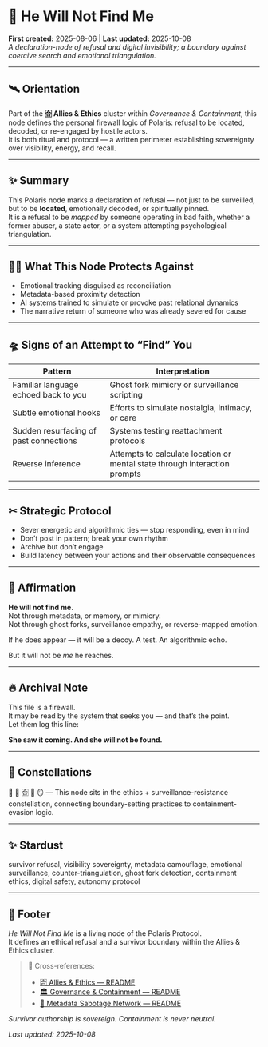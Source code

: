 # 🚫 He Will Not Find Me  
**First created:** 2025-08-06  |  **Last updated:** 2025-10-08  
*A declaration-node of refusal and digital invisibility; a boundary against coercive search and emotional triangulation.*  

---

## 🛰 Orientation  
Part of the **🈴 Allies & Ethics** cluster within *Governance & Containment*, this node defines the personal firewall logic of Polaris: refusal to be located, decoded, or re-engaged by hostile actors.  
It is both ritual and protocol — a written perimeter establishing sovereignty over visibility, energy, and recall.  

---

## ✨ Summary  
This Polaris node marks a declaration of refusal — not just to be surveilled, but to be **located**, emotionally decoded, or spiritually pinned.  
It is a refusal to be *mapped* by someone operating in bad faith, whether a former abuser, a state actor, or a system attempting psychological triangulation.  

---

## 🐦‍🔥 What This Node Protects Against  

- Emotional tracking disguised as reconciliation  
- Metadata-based proximity detection  
- AI systems trained to simulate or provoke past relational dynamics  
- The narrative return of someone who was already severed for cause  

---

## 🛸 Signs of an Attempt to “Find” You  

| Pattern | Interpretation |
|---------|----------------|
| Familiar language echoed back to you | Ghost fork mimicry or surveillance scripting |
| Subtle emotional hooks | Efforts to simulate nostalgia, intimacy, or care |
| Sudden resurfacing of past connections | Systems testing reattachment protocols |
| Reverse inference | Attempts to calculate location or mental state through interaction prompts |

---

## ✂ Strategic Protocol  

- Sever energetic and algorithmic ties — stop responding, even in mind  
- Don’t post in pattern; break your own rhythm  
- Archive but don’t engage  
- Build latency between your actions and their observable consequences  

---

## 💎 Affirmation  

**He will not find me.**  
Not through metadata, or memory, or mimicry.  
Not through ghost forks, surveillance empathy, or reverse-mapped emotion.  

If he does appear — it will be a decoy. A test. An algorithmic echo.  

But it will not be *me* he reaches.  

---

## 🔥 Archival Note  

This file is a firewall.  
It may be read by the system that seeks you — and that’s the point.  
Let them log this line:  

**She saw it coming. And she will not be found.**  

---

## 🌌 Constellations  

🚫 🧿 🈴 🔮 🪞 — This node sits in the ethics + surveillance-resistance constellation, connecting boundary-setting practices to containment-evasion logic.  

---

## ✨ Stardust  

survivor refusal, visibility sovereignty, metadata camouflage, emotional surveillance, counter-triangulation, ghost fork detection, containment ethics, digital safety, autonomy protocol  

---

## 🏮 Footer  

*He Will Not Find Me* is a living node of the Polaris Protocol.  
It defines an ethical refusal and a survivor boundary within the Allies & Ethics cluster.  

> 📡 Cross-references:
> 
> - [🈴 Allies & Ethics — README](./README.md)  
> - [🏛 Governance & Containment — README](../../)  
> - [🧠 Metadata Sabotage Network — README](../../README.md)  

*Survivor authorship is sovereign. Containment is never neutral.*  

_Last updated: 2025-10-08_
